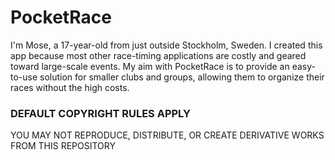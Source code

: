 <h1>PocketRace</h1>
I'm Mose, a 17-year-old from just outside Stockholm, Sweden. I created this app because most other race-timing applications are costly and geared toward large-scale events. My aim with PocketRace is to provide an easy-to-use solution for smaller clubs and groups, allowing them to organize their races without the high costs.

<h3>DEFAULT COPYRIGHT RULES APPLY</h3>
<p>YOU MAY NOT REPRODUCE, DISTRIBUTE, OR CREATE DERIVATIVE WORKS FROM THIS REPOSITORY</p>
